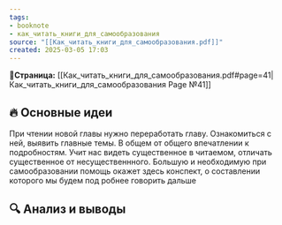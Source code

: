 ```yaml
---
tags: 
- booknote 
- как_читать_книги_для_самообразования
source: "[[Как_читать_книги_для_самообразования.pdf]]"
created: 2025-03-05 17:03
---
```

**📝Страница:** [[Как_читать_книги_для_самообразования.pdf#page=41|Как_читать_книги_для_самообразования Page №41]]  

## 🔥 Основные идеи 
При чтении новой главы нужно переработать главу. Ознакомиться с ней, выявить главные темы. В общем от общего впечатлении к подробностям. Учит нас видеть существенное в читаемом, отличать существенное от несущественнного. 
Большую и необходимую при самообразовании помощь окажет здесь конспект, о составлении которого мы будем под робнее говорить дальше

## 🔍 Анализ и выводы  





